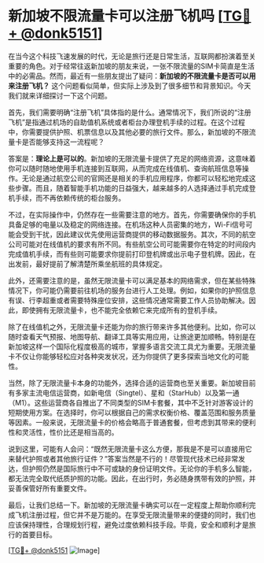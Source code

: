 # 新加坡不限流量卡可以注册飞机吗 [[TG💪+ @donk5151](https://t.me/s/donk5151)]

在当今这个科技飞速发展的时代，无论是旅行还是日常生活，互联网都扮演着至关重要的角色。对于经常往返新加坡的朋友来说，一张不限流量的SIM卡简直是生活中的必需品。然而，最近有一些朋友提出了疑问：**新加坡的不限流量卡是否可以用来注册飞机？** 这个问题看似简单，但实际上涉及到了很多细节和背景知识。今天我们就来详细探讨一下这个问题。

首先，我们需要明确“注册飞机”具体指的是什么。通常情况下，我们所说的“注册飞机”是指通过机场的自助值机系统或者柜台办理登机手续的过程。在这个过程中，你需要提供护照、机票信息以及其他必要的旅行文件。那么，新加坡的不限流量卡是否能够支持这一流程呢？

答案是：**理论上是可以的**。新加坡的无限流量卡提供了充足的网络资源，这意味着你可以随时随地使用手机连接到互联网，从而完成在线值机、查询航班信息等操作。无论是通过航空公司的官网还是相关的手机应用程序，你都可以轻松地完成这些步骤。而且，随着智能手机功能的日益强大，越来越多的人选择通过手机完成登机手续，而不再依赖传统的柜台服务。

不过，在实际操作中，仍然存在一些需要注意的地方。首先，你需要确保你的手机具备足够的电量以及稳定的网络连接。在机场这种人员密集的地方，Wi-Fi信号可能会受到干扰，因此建议优先使用运营商提供的移动数据服务。其次，不同的航空公司可能对在线值机的要求有所不同。有些航空公司可能需要你在特定的时间段内完成值机手续，而有些则可能要求你提前打印登机牌或出示电子登机牌。因此，在出发前，最好提前了解清楚所乘坐航班的具体规定。

此外，还需要注意的是，虽然无限流量卡可以满足基本的网络需求，但在某些特殊情况下，你可能仍需要前往机场的服务台进行人工处理。例如，如果你的护照信息有误、行李超重或者需要特殊座位安排，这些情况通常需要工作人员协助解决。因此，即使拥有无限流量卡，也不能完全依赖它来完成所有的登机手续。

除了在线值机之外，无限流量卡还能为你的旅行带来许多其他便利。比如，你可以随时查看天气预报、地图导航、翻译工具等实用应用，让旅途更加顺畅。特别是在新加坡这样一个国际化程度极高的城市，掌握多语言交流工具尤为重要。无限流量卡不仅让你能够轻松应对各种突发状况，还为你提供了更多探索当地文化的可能性。

当然，除了无限流量卡本身的功能外，选择合适的运营商也至关重要。新加坡目前有多家主流电信运营商，如新电信（Singtel）、星和（StarHub）以及第一通（M1）。这些运营商各自推出了不同类型的SIM卡套餐，其中不乏针对游客设计的短期使用方案。在选择时，你可以根据自己的需求权衡价格、覆盖范围和服务质量等因素。一般来说，无限流量卡的价格会略高于普通套餐，但考虑到其带来的便利性和灵活性，性价比还是相当高的。

说到这里，可能有人会问：“既然无限流量卡这么方便，那我是不是可以直接用它来替代护照或者其他旅行证件？”答案当然是不行的！尽管现代技术已经非常发达，但护照仍然是国际旅行中不可或缺的身份证明文件。无论你的手机多么智能，都无法完全取代纸质护照的功能。因此，在出行时，务必随身携带有效的护照，并妥善保管好所有重要文件。

最后，让我们总结一下。新加坡的无限流量卡确实可以在一定程度上帮助你顺利完成飞机注册过程，但它并不是万能的。在享受无限流量带来的便捷的同时，我们也应该保持理性，合理规划行程，避免过度依赖科技手段。毕竟，安全和顺利才是旅行的首要目标。

[[TG💪+ @donk5151](https://t.me/s/donk5151) ![Image](https://i.postimg.cc/rwNCRYN7/Snipaste-2025-04-30-17-27-05.png)]
